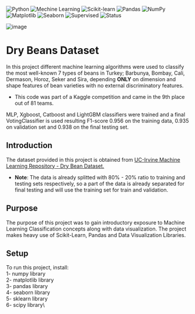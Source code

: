 ![Python](https://img.shields.io/badge/Python-v.3.10.7-blue.svg)
![Mechine Learning](https://img.shields.io/badge/Machine-Learning-red.svg) 
![Scikit-learn](https://img.shields.io/badge/Scikit--Learn-v.1.1.2-orange.svg)
![Pandas](https://img.shields.io/badge/Pandas-v.1.5.0-brightgreen.svg)
![NumPy](https://img.shields.io/badge/NumPy-v.1.23.3-green.svg)
![Matplotlib](https://img.shields.io/badge/Matplotlib-v.3.6.2-red.svg)
![Seaborn](https://img.shields.io/badge/Seaborn-v.0.12.1-yellow.svg)
![Supervised](https://img.shields.io/badge/Type-Supervised-yellow.svg)
![Status](https://img.shields.io/badge/Status-Completed-yellowgreen.svg)

![image](https://user-images.githubusercontent.com/88978849/209463790-aabfa5a1-83c7-4e86-976d-64824c41de04.png)


# Dry Beans Dataset

In this project different machine learning algorithms were used to classify the most well-known 7 types of beans in Turkey; Barbunya, Bombay, Cali, Dermason, Horoz, Seker and Sira, depending **ONLY** on dimension and shape features of bean varieties with no external discriminatory features.
- This code was part of a Kaggle competition and came in the 9th place out of 81 teams.

MLP, Xgboost, Catboost and LightGBM classifiers were trained and a final VotingClassifier is used resulting F1-score 0.956 on the training data, 0.935 on validation set and 0.938 on the final testing set.  


## Introduction
The dataset provided in this project is obtained from [UC-Irvine Machine Learning Repository - Dry Bean Dataset.](https://archive.ics.uci.edu/ml/datasets/Dry+Bean+Dataset)
- **Note**: The data is already splitted with 80% - 20% ratio to training and testing sets respectively, so a part of the data is already separated for final testing and will use the training set for train and validation.


## Purpose
The purpose of this project was to gain introductory exposure to Machine Learning Classification concepts along with data visualization. 
The project makes heavy use of Scikit-Learn, Pandas and Data Visualization Libraries.

## Setup
To run this project, install:\
1- numpy library\
2- matplotlib library\
3- pandas library\
4- seaborn library\
5- sklearn library\
6- scipy library\
